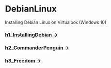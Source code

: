 # DebianLinux
Installing Debian Linux on Virtualbox (Windows 10)


### [h1_InstallingDebian ->](https://github.com/LiljestromNadja/DebianLinux/blob/main/h1_InstallingDebian.md)  
### [h2_CommanderPenguin ->](https://github.com/LiljestromNadja/DebianLinux/blob/main/h2_CommanderPenguin.md)  
### [h3_Freedom ->](https://github.com/LiljestromNadja/DebianLinux/blob/main/h3_Freedom.md)

